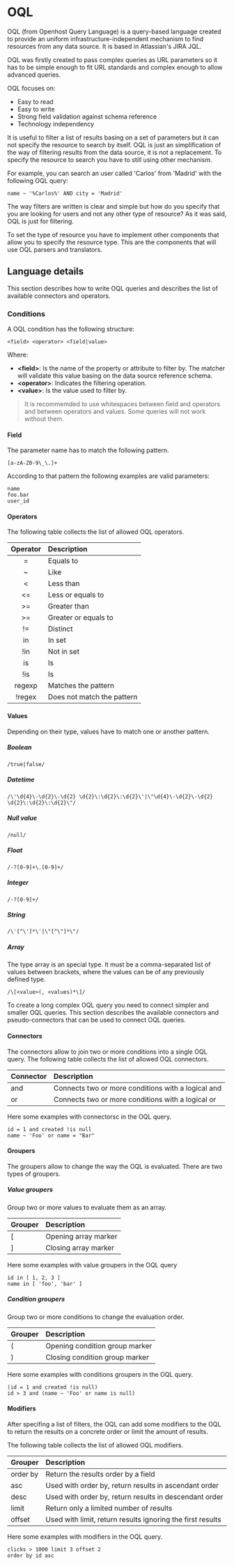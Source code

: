# OQL

OQL (from Openhost Query Language) is a query-based language created to provide
an uniform infrastructure-independent mechanism to find resources from any data
source. It is based in Atlassian's JIRA JQL.

OQL was firstly created to pass complex queries as URL parameters so it has to
be simple enough to fit URL standards and complex enough to allow advanced
queries.

OQL focuses on:

* Easy to read
* Easy to write
* Strong field validation against schema reference
* Technology independency

It is useful to filter a list of results basing on a set of parameters but it
can not specify the resource to search by itself. OQL is just an simplification
of the way of filtering results from the data source, it is not a replacement.
To specify the resource to search you have to still using other mechanism.

For example, you can search an user called 'Carlos' from 'Madrid' with the
following OQL query:

    name ~ '%Carlos%' AND city = 'Madrid'

The way filters are written is clear and simple but how do you specify that you
are looking for users and not any other type of resource? As it was said, OQL is
just for filtering.

To set the type of resource you have to implement other components that allow
you to specify the resource type. This are the components that will use OQL
parsers and translators.

## Language details

This section describes how to write OQL queries and describes the list of
available connectors and operators.

### Conditions

A OQL condition has the following structure:

    <field> <operator> <field|value>

Where:

* **&lt;field&gt;**: Is the name of the property or attribute to filter by. The matcher will validate this value basing on the data source reference schema.
* **&lt;operator&gt;**: Indicates the filtering operation.
* **&lt;value&gt;**: Is the value used to filter by.

> It is recommemded to use whitespaces between field and operators and between
> operators and values. Some queries will not work without them.

#### Field

The parameter name has to match the following pattern.

    [a-zA-Z0-9\_\.]+

According to that pattern the following examples are valid parameters:

    name
    foo.bar
    user_id

#### Operators

The following table collects the list of allowed OQL operators.

| Operator | Description                |
|:--------:|:---------------------------|
| =        | Equals to                  |
| ~        | Like                       |
| <        | Less than                  |
| <=       | Less or equals to          |
| >=       | Greater than               |
| >=       | Greater or equals to       |
| !=       | Distinct                   |
| in       | In set                     |
| !in      | Not in set                 |
| is       | Is                         |
| !is      | Is                         |
| regexp   | Matches the pattern        |
| !regex   | Does not match the pattern |

#### Values

Depending on their type, values have to match one or another pattern.

##### Boolean

    /true|false/

##### Datetime

    /\'\d{4}\-\d{2}\-\d{2} \d{2}\:\d{2}\:\d{2}\'|\"\d{4}\-\d{2}\-\d{2} \d{2}\:\d{2}\:\d{2}\"/

##### Null value

    /null/

##### Float

    /-?[0-9]+\.[0-9]+/

##### Integer

    /-?[0-9]+/

##### String

    /\'[^\']*\'|\"[^\"]*\"/

##### Array

The type array is an special type. It must be a comma-separated list of values
between brackets, where the values can be of any previously defined type.

    /\[<value>(, <values)*\]/


To create a long complex OQL query you need to connect simpler and smaller OQL
queries. This section describes the available connectors and pseudo-connectors
that can be used to connect OQL queries.

#### Connectors

The connectors allow to join two or more conditions into a single OQL query. The
following table collects the list of allowed OQL connectors.

| Connector | Description                                        |
|:----------|:---------------------------------------------------|
| and       | Connects two or more conditions with a logical and |
| or        | Connects two or more conditions with a logical or  |

Here some examples with connectorsc in the OQL query.

    id = 1 and created !is null
    name ~ 'Foo' or name = "Bar"

#### Groupers

The groupers allow to change the way the OQL is evaluated. There are two types
of groupers.

##### Value groupers

Group two or more values to evaluate them as an array.

| Grouper | Description          |
|:--------|:---------------------|
| [       | Opening array marker |
| ]       | Closing array marker |

Here some examples with value groupers in the OQL query

    id in [ 1, 2, 3 ]
    name in [ 'foo', 'bar' ]

##### Condition groupers

Group two or more conditions to change the evaluation order.

| Grouper | Description                    |
|:--------|:-------------------------------|
| (       | Opening condition group marker |
| )       | Closing condition group marker |

Here some examples with conditions groupers in the OQL query.

    (id = 1 and created !is null)
    id > 3 and (name ~ 'Foo' or name is null)

#### Modifiers

After specifing a list of filters, the OQL can add some modifiers to the OQL to
return the results on a concrete order or limit the amount of results.

The following table collects the list of allowed OQL modifiers.

| Grouper  | Description                                                |
|:---------|:-----------------------------------------------------------|
| order by | Return the results order by a field                        |
| asc      | Used with order by, return results in ascendant order      |
| desc     | Used with order by, return results in descendant order     |
| limit    | Return only a limited number of results                    |
| offset   | Used with limit, return results ignoring the first results |

Here some examples with modifiers in the OQL query.

    clicks > 1000 limit 3 offset 2
    order by id asc
